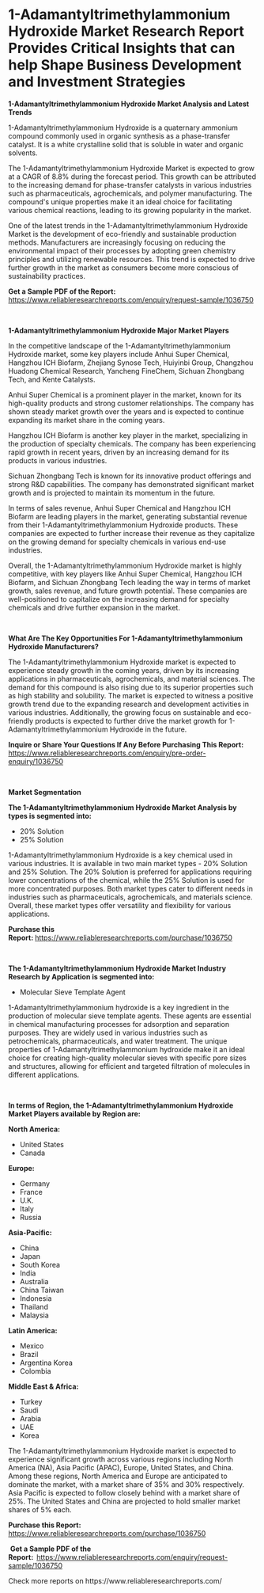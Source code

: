 <p><h1>1-Adamantyltrimethylammonium Hydroxide Market Research Report Provides Critical Insights that can help Shape Business Development and Investment Strategies</h1></p><p><strong>1-Adamantyltrimethylammonium Hydroxide Market Analysis and Latest Trends</strong></p>
<p><p>1-Adamantyltrimethylammonium Hydroxide is a quaternary ammonium compound commonly used in organic synthesis as a phase-transfer catalyst. It is a white crystalline solid that is soluble in water and organic solvents.</p><p>The 1-Adamantyltrimethylammonium Hydroxide Market is expected to grow at a CAGR of 8.8% during the forecast period. This growth can be attributed to the increasing demand for phase-transfer catalysts in various industries such as pharmaceuticals, agrochemicals, and polymer manufacturing. The compound's unique properties make it an ideal choice for facilitating various chemical reactions, leading to its growing popularity in the market.</p><p>One of the latest trends in the 1-Adamantyltrimethylammonium Hydroxide Market is the development of eco-friendly and sustainable production methods. Manufacturers are increasingly focusing on reducing the environmental impact of their processes by adopting green chemistry principles and utilizing renewable resources. This trend is expected to drive further growth in the market as consumers become more conscious of sustainability practices.</p></p>
<p><strong>Get a Sample PDF of the Report:&nbsp;</strong> <a href="https://www.reliableresearchreports.com/enquiry/request-sample/1036750">https://www.reliableresearchreports.com/enquiry/request-sample/1036750</a></p>
<p>&nbsp;</p>
<p><strong>1-Adamantyltrimethylammonium Hydroxide Major Market Players</strong></p>
<p><p>In the competitive landscape of the 1-Adamantyltrimethylammonium Hydroxide market, some key players include Anhui Super Chemical, Hangzhou ICH Biofarm, Zhejiang Synose Tech, Huiyinbi Group, Changzhou Huadong Chemical Research, Yancheng FineChem, Sichuan Zhongbang Tech, and Kente Catalysts.</p><p>Anhui Super Chemical is a prominent player in the market, known for its high-quality products and strong customer relationships. The company has shown steady market growth over the years and is expected to continue expanding its market share in the coming years.</p><p>Hangzhou ICH Biofarm is another key player in the market, specializing in the production of specialty chemicals. The company has been experiencing rapid growth in recent years, driven by an increasing demand for its products in various industries.</p><p>Sichuan Zhongbang Tech is known for its innovative product offerings and strong R&D capabilities. The company has demonstrated significant market growth and is projected to maintain its momentum in the future.</p><p>In terms of sales revenue, Anhui Super Chemical and Hangzhou ICH Biofarm are leading players in the market, generating substantial revenue from their 1-Adamantyltrimethylammonium Hydroxide products. These companies are expected to further increase their revenue as they capitalize on the growing demand for specialty chemicals in various end-use industries.</p><p>Overall, the 1-Adamantyltrimethylammonium Hydroxide market is highly competitive, with key players like Anhui Super Chemical, Hangzhou ICH Biofarm, and Sichuan Zhongbang Tech leading the way in terms of market growth, sales revenue, and future growth potential. These companies are well-positioned to capitalize on the increasing demand for specialty chemicals and drive further expansion in the market.</p></p>
<p>&nbsp;</p>
<p><strong>What Are The Key Opportunities For 1-Adamantyltrimethylammonium Hydroxide Manufacturers?</strong></p>
<p><p>The 1-Adamantyltrimethylammonium Hydroxide market is expected to experience steady growth in the coming years, driven by its increasing applications in pharmaceuticals, agrochemicals, and material sciences. The demand for this compound is also rising due to its superior properties such as high stability and solubility. The market is expected to witness a positive growth trend due to the expanding research and development activities in various industries. Additionally, the growing focus on sustainable and eco-friendly products is expected to further drive the market growth for 1-Adamantyltrimethylammonium Hydroxide in the future.</p></p>
<p><strong>Inquire or Share Your Questions If Any Before Purchasing This Report:</strong> <a href="https://www.reliableresearchreports.com/enquiry/pre-order-enquiry/1036750">https://www.reliableresearchreports.com/enquiry/pre-order-enquiry/1036750</a></p>
<p>&nbsp;</p>
<p><strong>Market Segmentation</strong></p>
<p><strong>The 1-Adamantyltrimethylammonium Hydroxide Market Analysis by types is segmented into:</strong></p>
<p><ul><li>20% Solution</li><li>25% Solution</li></ul></p>
<p><p>1-Adamantyltrimethylammonium Hydroxide is a key chemical used in various industries. It is available in two main market types - 20% Solution and 25% Solution. The 20% Solution is preferred for applications requiring lower concentrations of the chemical, while the 25% Solution is used for more concentrated purposes. Both market types cater to different needs in industries such as pharmaceuticals, agrochemicals, and materials science. Overall, these market types offer versatility and flexibility for various applications.</p></p>
<p><strong>Purchase this Report:&nbsp;</strong><a href="https://www.reliableresearchreports.com/purchase/1036750">https://www.reliableresearchreports.com/purchase/1036750</a></p>
<p>&nbsp;</p>
<p><strong>The 1-Adamantyltrimethylammonium Hydroxide Market Industry Research by Application is segmented into:</strong></p>
<p><ul><li>Molecular Sieve Template Agent</li></ul></p>
<p><p>1-Adamantyltrimethylammonium hydroxide is a key ingredient in the production of molecular sieve template agents. These agents are essential in chemical manufacturing processes for adsorption and separation purposes. They are widely used in various industries such as petrochemicals, pharmaceuticals, and water treatment. The unique properties of 1-Adamantyltrimethylammonium hydroxide make it an ideal choice for creating high-quality molecular sieves with specific pore sizes and structures, allowing for efficient and targeted filtration of molecules in different applications.</p></p>
<p>&nbsp;</p>
<p><strong>In terms of Region, the 1-Adamantyltrimethylammonium Hydroxide Market Players available by Region are:</strong></p>
<p>
    <p> <strong> North America: </strong>
        <ul>
            <li>United States</li>
            <li>Canada</li>
        </ul>
        </p> 
    <p> <strong> Europe: </strong>
        <ul>
            <li>Germany</li>
            <li>France</li>
            <li>U.K.</li>
            <li>Italy</li>
            <li>Russia</li>
        </ul>
        </p> 
    <p> <strong> Asia-Pacific: </strong>
        <ul>
            <li>China</li>
            <li>Japan</li>
            <li>South Korea</li>
            <li>India</li>
            <li>Australia</li>
            <li>China Taiwan</li>
            <li>Indonesia</li>
            <li>Thailand</li>
            <li>Malaysia</li>
        </ul>
        </p> 
    <p> <strong> Latin America: </strong>
        <ul>
            <li>Mexico</li>
            <li>Brazil</li>
            <li>Argentina Korea</li>
            <li>Colombia</li>
        </ul>
        </p> 
    <p> <strong> Middle East & Africa: </strong>
        <ul>
            <li>Turkey</li>
            <li>Saudi</li>
            <li>Arabia</li>
            <li>UAE</li>
            <li>Korea</li>
        </ul>
    </p>
    </p>
<p><p>The 1-Adamantyltrimethylammonium Hydroxide market is expected to experience significant growth across various regions including North America (NA), Asia Pacific (APAC), Europe, United States, and China. Among these regions, North America and Europe are anticipated to dominate the market, with a market share of 35% and 30% respectively. Asia Pacific is expected to follow closely behind with a market share of 25%. The United States and China are projected to hold smaller market shares of 5% each.</p></p>
<p><strong>Purchase this Report: </strong><a href="https://www.reliableresearchreports.com/purchase/1036750">https://www.reliableresearchreports.com/purchase/1036750</a></p>
<p>&nbsp;<strong>Get a Sample PDF of the Report:&nbsp;&nbsp;</strong><a href="https://www.reliableresearchreports.com/enquiry/request-sample/1036750">https://www.reliableresearchreports.com/enquiry/request-sample/1036750</a></p>
<p><strong></strong></p>
<p>Check more reports on https://www.reliableresearchreports.com/</p>